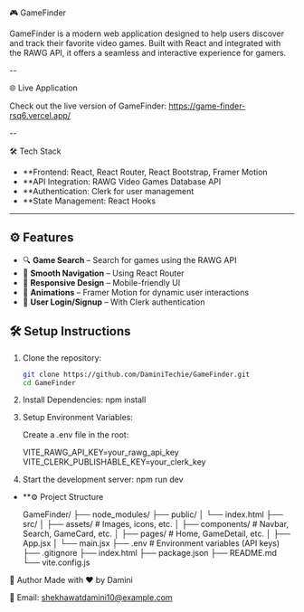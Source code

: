 🎮 GameFinder


GameFinder is a modern web application designed to help users discover and track their favorite video games. Built with React and integrated with the RAWG API, it offers a seamless and interactive experience for gamers.

--


🌐 Live Application



Check out the live version of GameFinder: https://game-finder-rsq6.vercel.app/

--



🛠️ Tech Stack
- **Frontend: React, React Router, React Bootstrap, Framer Motion
- **API Integration: RAWG Video Games Database API
- **Authentication: Clerk for user management
- **State Management: React Hooks

---

##  ⚙️ Features
- 🔍 **Game Search** – Search for games using the RAWG API  
- 🧭 **Smooth Navigation** – Using React Router  
- 📱 **Responsive Design** – Mobile-friendly UI  
- 🎨 **Animations** – Framer Motion for dynamic user interactions  
- 🔐 **User Login/Signup** – With Clerk authentication



## 🛠️ Setup Instructions

1. Clone the repository:
   ```bash
   git clone https://github.com/DaminiTechie/GameFinder.git
   cd GameFinder

2.  Install Dependencies:
    npm install

3. Setup Environment Variables:

   Create a .env file in the root:

   VITE_RAWG_API_KEY=your_rawg_api_key
   VITE_CLERK_PUBLISHABLE_KEY=your_clerk_key

4. Start the development server:
    npm run dev


- **⚙️ Project Structure

   GameFinder/
├── node_modules/
├── public/
│   └── index.html
├── src/
│   ├── assets/         # Images, icons, etc.
│   ├── components/     # Navbar, Search, GameCard, etc.
│   ├── pages/          # Home, GameDetail, etc.
│   ├── App.jsx
│   └── main.jsx
├── .env                # Environment variables (API keys)
├── .gitignore
├── index.html
├── package.json
├── README.md
└── vite.config.js


👤 Author
Made with ❤️ by Damini

📧 Email: [shekhawatdamini10@example.com](mailto:shekhawatdamini10@gmail.com)  




    

